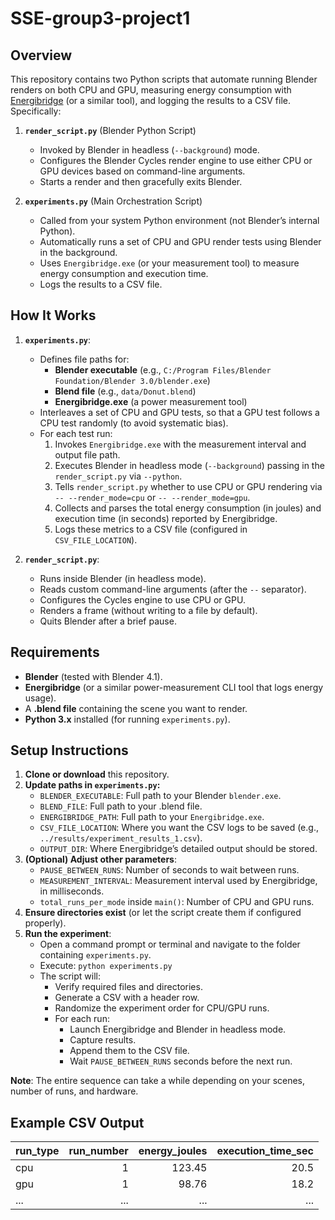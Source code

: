 # SSE-group3-project1

## Overview

This repository contains two Python scripts that automate running Blender renders on both CPU and GPU, measuring energy consumption with [Energibridge](https://github.com/YourOrg/Energibridge) (or a similar tool), and logging the results to a CSV file. Specifically:

1. **`render_script.py`** (Blender Python Script)  
   - Invoked by Blender in headless (`--background`) mode.
   - Configures the Blender Cycles render engine to use either CPU or GPU devices based on command-line arguments.
   - Starts a render and then gracefully exits Blender.

2. **`experiments.py`** (Main Orchestration Script)  
   - Called from your system Python environment (not Blender’s internal Python).
   - Automatically runs a set of CPU and GPU render tests using Blender in the background.
   - Uses `Energibridge.exe` (or your measurement tool) to measure energy consumption and execution time.
   - Logs the results to a CSV file.

## How It Works

1. **`experiments.py`**:
   - Defines file paths for:
     - **Blender executable** (e.g., `C:/Program Files/Blender Foundation/Blender 3.0/blender.exe`)
     - **Blend file** (e.g., `data/Donut.blend`)
     - **Energibridge.exe** (a power measurement tool)
   - Interleaves a set of CPU and GPU tests, so that a GPU test follows a CPU test randomly (to avoid systematic bias).
   - For each test run:
     1. Invokes `Energibridge.exe` with the measurement interval and output file path.
     2. Executes Blender in headless mode (`--background`) passing in the `render_script.py` via `--python`.
     3. Tells `render_script.py` whether to use CPU or GPU rendering via `-- --render_mode=cpu` or `-- --render_mode=gpu`.
     4. Collects and parses the total energy consumption (in joules) and execution time (in seconds) reported by Energibridge.
     5. Logs these metrics to a CSV file (configured in `CSV_FILE_LOCATION`).

2. **`render_script.py`**:
   - Runs inside Blender (in headless mode).
   - Reads custom command-line arguments (after the `--` separator).
   - Configures the Cycles engine to use CPU or GPU.
   - Renders a frame (without writing to a file by default).
   - Quits Blender after a brief pause.

## Requirements

- **Blender** (tested with Blender 4.1).
- **Energibridge** (or a similar power-measurement CLI tool that logs energy usage).
- A **.blend file** containing the scene you want to render.
- **Python 3.x** installed (for running `experiments.py`).

## Setup Instructions

1. **Clone or download** this repository.
2. **Update paths in `experiments.py`:**
   - `BLENDER_EXECUTABLE`: Full path to your Blender `blender.exe`.
   - `BLEND_FILE`: Full path to your .blend file.
   - `ENERGIBRIDGE_PATH`: Full path to your `Energibridge.exe`.
   - `CSV_FILE_LOCATION`: Where you want the CSV logs to be saved (e.g., `../results/experiment_results_1.csv`).
   - `OUTPUT_DIR`: Where Energibridge’s detailed output should be stored.
3. **(Optional) Adjust other parameters**:
   - `PAUSE_BETWEEN_RUNS`: Number of seconds to wait between runs.
   - `MEASUREMENT_INTERVAL`: Measurement interval used by Energibridge, in milliseconds.
   - `total_runs_per_mode` inside `main()`: Number of CPU and GPU runs.
4. **Ensure directories exist** (or let the script create them if configured properly).
5. **Run the experiment**:
   - Open a command prompt or terminal and navigate to the folder containing `experiments.py`.
   - Execute: `python experiments.py`
   - The script will:
     - Verify required files and directories.
     - Generate a CSV with a header row.
     - Randomize the experiment order for CPU/GPU runs.
     - For each run:
       - Launch Energibridge and Blender in headless mode.
       - Capture results.
       - Append them to the CSV file.
       - Wait `PAUSE_BETWEEN_RUNS` seconds before the next run.

**Note**: The entire sequence can take a while depending on your scenes, number of runs, and hardware.

## Example CSV Output

| run_type | run_number | energy_joules | execution_time_sec |
|----------|-----------:|--------------:|-------------------:|
| cpu      | 1         | 123.45        | 20.5               |
| gpu      | 1         | 98.76         | 18.2               |
| ...      | ...       | ...           | ...                |